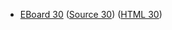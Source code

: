 * [EBoard 30](../eboards/eboard.30.html)
  ([Source 30](../eboards/eboard.30.md))
  ([HTML 30](../eboards/eboard.30.html))
